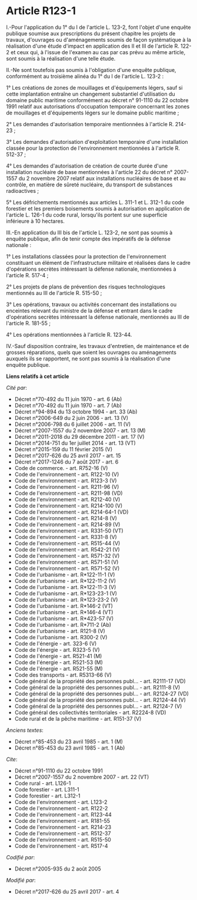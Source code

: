# Article R123-1

I.-Pour l'application du 1° du I de l'article L. 123-2, font l'objet d'une enquête publique soumise aux prescriptions du
présent chapitre les projets de travaux, d'ouvrages ou d'aménagements soumis de façon systématique à la réalisation d'une
étude d'impact en application des II et III de l'article R. 122-2 et ceux qui, à l'issue de l'examen au cas par cas prévu au
même article, sont soumis à la réalisation d'une telle étude.

II.-Ne sont toutefois pas soumis à l'obligation d'une enquête publique, conformément au troisième alinéa du 1° du I de
l'article L. 123-2 :

1° Les créations de zones de mouillages et d'équipements légers, sauf si cette implantation entraîne un changement
substantiel d'utilisation du domaine public maritime conformément au décret n° 91-1110 du 22 octobre 1991 relatif aux
autorisations d'occupation temporaire concernant les zones de mouillages et d'équipements légers sur le domaine public
maritime ;

2° Les demandes d'autorisation temporaire mentionnées à l'article R. 214-23 ;

3° Les demandes d'autorisation d'exploitation temporaire d'une installation classée pour la protection de l'environnement
mentionnées à l'article R. 512-37 ;

4° Les demandes d'autorisation de création de courte durée d'une installation nucléaire de base mentionnées à l'article 22 du
décret n° 2007-1557 du 2 novembre 2007 relatif aux installations nucléaires de base et au contrôle, en matière de sûreté
nucléaire, du transport de substances radioactives ;

5° Les défrichements mentionnés aux articles L. 311-1 et L. 312-1 du code forestier et les premiers boisements soumis à
autorisation en application de l'article L. 126-1 du code rural, lorsqu'ils portent sur une superficie inférieure à 10
hectares.

III.-En application du III bis de l'article L. 123-2, ne sont pas soumis à enquête publique, afin de tenir compte des
impératifs de la défense nationale :

1° Les installations classées pour la protection de l'environnement constituant un élément de l'infrastructure militaire et
réalisées dans le cadre d'opérations secrètes intéressant la défense nationale, mentionnées à l'article R. 517-4 ;

2° Les projets de plans de prévention des risques technologiques mentionnés au III de l'article R. 515-50 ;

3° Les opérations, travaux ou activités concernant des installations ou enceintes relevant du ministre de la défense et
entrant dans le cadre d'opérations secrètes intéressant la défense nationale, mentionnés au III de l'article R. 181-55 ;

4° Les opérations mentionnées à l'article R. 123-44.

IV.-Sauf disposition contraire, les travaux d'entretien, de maintenance et de grosses réparations, quels que soient les
ouvrages ou aménagements auxquels ils se rapportent, ne sont pas soumis à la réalisation d'une enquête publique.

**Liens relatifs à cet article**

_Cité par_:

  - Décret n°70-492 du 11 juin 1970 - art. 6 (Ab)
  - Décret n°70-492 du 11 juin 1970 - art. 7 (Ab)
  - Décret n°94-894 du 13 octobre 1994 - art. 33 (Ab)
  - Décret n°2006-649 du 2 juin 2006 - art. 13 (V)
  - Décret n°2006-798 du 6 juillet 2006 - art. 11 (V)
  - Décret n°2007-1557 du 2 novembre 2007 - art. 13 (M)
  - Décret n°2011-2018 du 29 décembre 2011 - art. 17 (V)
  - Décret n°2014-751 du 1er juillet 2014 - art. 13 (VT)
  - Décret n°2015-159 du 11 février 2015 (V)
  - Décret n°2017-626 du 25 avril 2017 - art. 15
  - Décret n°2017-1246 du 7 août 2017 - art. 6
  - Code de commerce. - art. R752-16 (V)
  - Code de l'environnement - art. R122-10 (V)
  - Code de l'environnement - art. R123-3 (V)
  - Code de l'environnement - art. R211-96 (V)
  - Code de l'environnement - art. R211-98 (VD)
  - Code de l'environnement - art. R212-40 (V)
  - Code de l'environnement - art. R214-100 (V)
  - Code de l'environnement - art. R214-64-1 (VD)
  - Code de l'environnement - art. R214-8 (V)
  - Code de l'environnement - art. R214-89 (V)
  - Code de l'environnement - art. R331-50 (VT)
  - Code de l'environnement - art. R331-8 (V)
  - Code de l'environnement - art. R515-44 (V)
  - Code de l'environnement - art. R542-21 (V)
  - Code de l'environnement - art. R571-32 (V)
  - Code de l'environnement - art. R571-51 (V)
  - Code de l'environnement - art. R571-52 (V)
  - Code de l'urbanisme - art. R*122-11-1 (V)
  - Code de l'urbanisme - art. R*122-11-2 (V)
  - Code de l'urbanisme - art. R*122-11-3 (V)
  - Code de l'urbanisme - art. R*123-23-1 (V)
  - Code de l'urbanisme - art. R*123-23-2 (V)
  - Code de l'urbanisme - art. R*146-2 (VT)
  - Code de l'urbanisme - art. R*146-4 (VT)
  - Code de l'urbanisme - art. R*423-57 (V)
  - Code de l'urbanisme - art. R*711-2 (Ab)
  - Code de l'urbanisme - art. R121-8 (V)
  - Code de l'urbanisme - art. R300-2 (V)
  - Code de l'énergie - art. 323-6 (V)
  - Code de l'énergie - art. R323-5 (V)
  - Code de l'énergie - art. R521-41 (M)
  - Code de l'énergie - art. R521-53 (M)
  - Code de l'énergie - art. R521-55 (M)
  - Code des transports - art. R5313-66 (V)
  - Code général de la propriété des personnes publ... - art. R2111-17 (VD)
  - Code général de la propriété des personnes publ... - art. R2111-8 (V)
  - Code général de la propriété des personnes publ... - art. R2124-27 (VD)
  - Code général de la propriété des personnes publ... - art. R2124-44 (V)
  - Code général de la propriété des personnes publ... - art. R2124-7 (V)
  - Code général des collectivités territoriales - art. R2224-8 (VD)
  - Code rural et de la pêche maritime - art. R151-37 (V)

_Anciens textes_:

  - Décret n°85-453 du 23 avril 1985 - art. 1 (M)
  - Décret n°85-453 du 23 avril 1985 - art. 1 (Ab)

_Cite_:

  - Décret n°91-1110 du 22 octobre 1991
  - Décret n°2007-1557 du 2 novembre 2007 - art. 22 (VT)
  - Code rural - art. L126-1
  - Code forestier - art. L311-1
  - Code forestier - art. L312-1
  - Code de l'environnement - art. L123-2
  - Code de l'environnement - art. R122-2
  - Code de l'environnement - art. R123-44
  - Code de l'environnement - art. R181-55
  - Code de l'environnement - art. R214-23
  - Code de l'environnement - art. R512-37
  - Code de l'environnement - art. R515-50
  - Code de l'environnement - art. R517-4

_Codifié par_:

  - Décret n°2005-935 du 2 août 2005

_Modifié par_:

  - Décret n°2017-626 du 25 avril 2017 - art. 4
